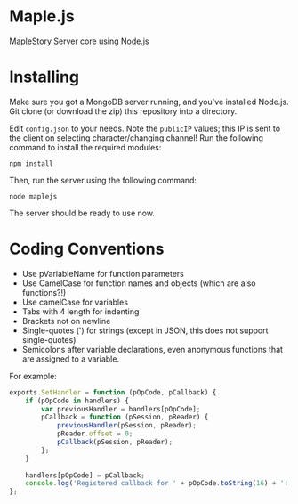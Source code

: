 Maple.js
========

MapleStory Server core using Node.js

Installing
========
Make sure you got a MongoDB server running, and you've installed Node.js.
Git clone (or download the zip) this repository into a directory.

Edit `config.json` to your needs. Note the `publicIP` values; this IP is sent to the client on selecting character/changing channel!
Run the following command to install the required modules:
```
npm install
```
Then, run the server using the following command:
```
node maplejs
```

The server should be ready to use now.


Coding Conventions
========
* Use pVariableName for function parameters
* Use CamelCase for function names and objects (which are also functions?!)
* Use camelCase for variables
* Tabs with 4 length for indenting
* Brackets not on newline
* Single-quotes (') for strings (except in JSON, this does not support single-quotes)
* Semicolons after variable declarations, even anonymous functions that are assigned to a variable.

For example:

```javascript
exports.SetHandler = function (pOpCode, pCallback) {
	if (pOpCode in handlers) {
		var previousHandler = handlers[pOpCode];
		pCallback = function (pSession, pReader) {
			previousHandler(pSession, pReader);
			pReader.offset = 0;
			pCallback(pSession, pReader);
		};
	}
	
	handlers[pOpCode] = pCallback;
	console.log('Registered callback for ' + pOpCode.toString(16) + '!');
};
```
